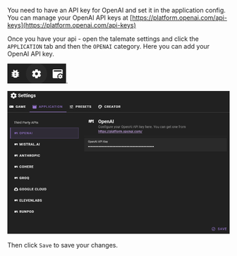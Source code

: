 You need to have an API key for OpenAI and set it in the application config. You can manage your OpenAI API keys at [https://platform.openai.com/api-keys](https://platform.openai.com/api-keys)

Once you have your api - open the talemate settings and click the `APPLICATION` tab and then the `OPENAI` category. Here you can add your OpenAI API key.

![Open settings](../../img/0.26.0/open-settings.png).

![Set OpenAI Api Key](../../img/0.26.0/openai-settings.png)

Then click `Save` to save your changes.